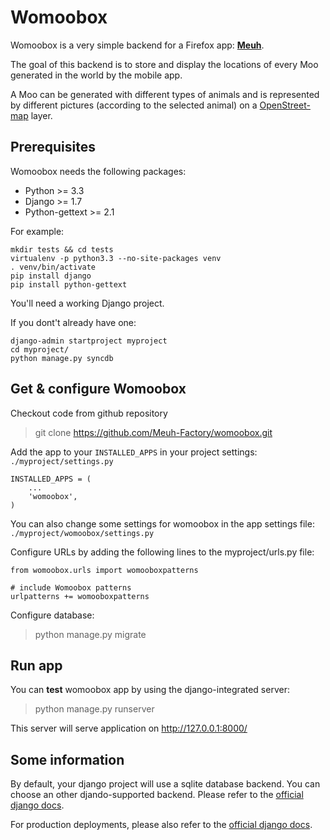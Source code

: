 Womoobox
=========
Womoobox is a very simple backend for a Firefox app: **[Meuh](https://marketplace.firefox.com/app/meuh)**.

The goal of this backend is to store and display the locations of every Moo generated in the world by the mobile app. 

A Moo can be generated with different types of animals and is represented by different pictures (according to the selected animal) on a [OpenStreet-map](http://openstreetmap.org) layer.

Prerequisites
-------------
Womoobox needs the following packages:

 - Python >= 3.3
 - Django >= 1.7
 - Python-gettext >= 2.1

For example:
```
mkdir tests && cd tests
virtualenv -p python3.3 --no-site-packages venv
. venv/bin/activate
pip install django
pip install python-gettext
```

You'll need a working Django project.

If you dont't already have one:
```
django-admin startproject myproject
cd myproject/
python manage.py syncdb
```

Get & configure Womoobox
------------------------
Checkout code from github repository
> git clone https://github.com/Meuh-Factory/womoobox.git

Add the app to your `INSTALLED_APPS` in your project settings: `./myproject/settings.py`
```
INSTALLED_APPS = (
    ...
    'womoobox',
)
```

You can also change some settings for womoobox in the app settings file: `./myproject/womoobox/settings.py`

Configure URLs by adding the following lines to the myproject/urls.py file:
```
from womoobox.urls import womooboxpatterns

# include Womoobox patterns
urlpatterns += womooboxpatterns
```

Configure database:
> python manage.py migrate

Run app
-------
You can **test** womoobox app by using the django-integrated server:
> python manage.py runserver

This server will serve application on http://127.0.0.1:8000/

Some information
----------------
By default, your django project will use a sqlite database backend. You can choose an other djando-supported backend. Please refer to the [official django docs](https://docs.djangoproject.com/en/1.7/ref/databases/).

For production deployments, please also refer to the [official django docs](https://docs.djangoproject.com/en/1.7/howto/deployment/checklist/).
